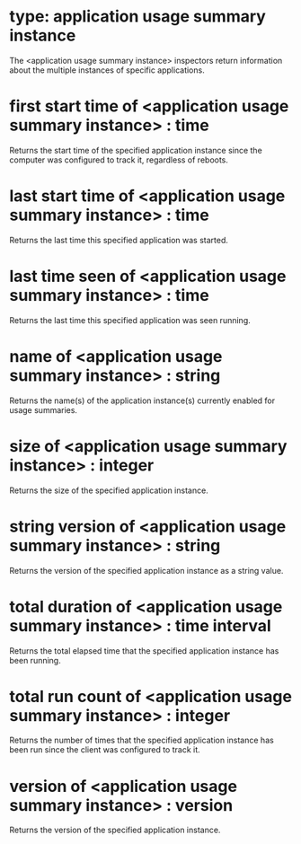 # type: application usage summary instance

The &lt;application usage summary instance&gt; inspectors return information about the multiple instances of specific applications.

# first start time of &lt;application usage summary instance&gt; : time

Returns the start time of the specified application instance since the computer was configured to track it, regardless of reboots.

# last start time of &lt;application usage summary instance&gt; : time

Returns the last time this specified application was started.

# last time seen of &lt;application usage summary instance&gt; : time

Returns the last time this specified application was seen running.

# name of &lt;application usage summary instance&gt; : string

Returns the name(s) of the application instance(s) currently enabled for usage summaries.

# size of &lt;application usage summary instance&gt; : integer

Returns the size of the specified application instance.

# string version of &lt;application usage summary instance&gt; : string

Returns the version of the specified application instance as a string value.

# total duration of &lt;application usage summary instance&gt; : time interval

Returns the total elapsed time that the specified application instance has been running.

# total run count of &lt;application usage summary instance&gt; : integer

Returns the number of times that the specified application instance has been run since the client was configured to track it.

# version of &lt;application usage summary instance&gt; : version

Returns the version of the specified application instance.
